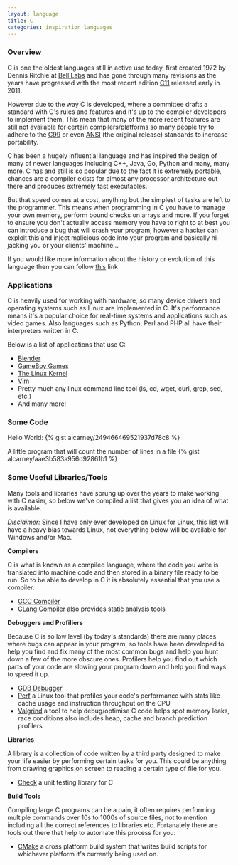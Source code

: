 ```yaml
---
layout: language
title: C
categories: inspiration languages
---
```


### Overview

C is one the oldest languages still in active use today, first created 1972 by
Dennis Ritchie at [Bell Labs][bell-labs] and has gone through many revisions as the
years have progressed with the most recent edition [C11][c11] released early in 2011.

However due to the way C is developed, where a committee drafts a standard with C's rules
and features and it's up to the compiler developers to implement them. This mean that
many of the more recent features are still not available for certain compilers/platforms
so many people try to adhere to the [C99][c99]
or even [ANSI][ansi-c] (the original release) standards to increase portability.

C has been a hugely influential language and has inspired the design of many of newer languages
including C++, Java, Go, Python and many, many more. C has and still is so popular due
to the fact it is extremely portable, chances are a compiler exists for almost any processor
architecture out there and produces extremely fast executables.

But that speed comes at a cost, anything but the simplest of tasks are left to the programmer.
This means when programming in C you have to manage your own memory, perform bound checks on arrays
and more. If you forget to ensure you don't actually access memory you have to right to at best you
can introduce a bug that will crash your program, however a hacker can exploit this and inject malicious
code into your program and basically hi-jacking you or your clients' machine...

If you would like more information about the history or evolution of this language
then you can follow [this][cwiki] link

### Applications

C is heavily used for working with hardware, so many device drivers and operating systems such as
Linux are implemented in C. It's performance means it's a popular choice for real-time systems and
applications such as video games. Also languages such as Python, Perl and PHP all have their interpreters
written in C.

Below is a list of applications that use C:

- [Blender][blender]
- [GameBoy Games][gba]
- [The Linux Kernel][kernel]
- [Vim][vim]
- Pretty much any linux command line tool (ls, cd, wget, curl, grep, sed, etc.)
- And many more!

### Some Code

Hello World:
{% gist alcarney/249466469521937d78c8 %}

A little program that will count the number of lines in a file
{% gist alcarney/aae3b583a956d92861b1 %}

### Some Useful Libraries/Tools

Many tools and libraries have sprung up over the years to make working with C easier, so below we've compiled a
list that gives you an idea of what is available.

_Disclaimer:_ Since I have only ever developed on Linux for Linux, this list will have a heavy bias towards Linux,
not everything below will be available for Windows and/or Mac.

__Compilers__

C is what is known as a compiled language, where the code you write is translated into machine code and then stored
in a binary file ready to be run. So to be able to develop in C it is absolutely essential that you use a compiler.

- [GCC Compiler][gcc]
- [CLang Compiler][clang] also provides static analysis tools

__Debuggers and Profiliers__

Because C is so low level (by today's standards) there are many places where bugs can appear in your program, so tools
have been developed to help you find and fix many of the most common bugs and help you hunt down a few of the more obscure ones.
Profilers help you find out which parts of your code are slowing your program down and help you find ways to speed it up.

- [GDB Debugger][gdb]
- [Perf][perf] a Linux tool that profiles your code's performance with stats like cache usage and instruction throughput on the CPU
- [Valgrind][valgrind] a tool to help debug/optimise C code helps spot memory leaks, race conditions also includes heap, cache and branch prediction profilers

__Libraries__

A library is a collection of code written by a third party designed to make your life easier by performing certain tasks for you.
This could be anything from drawing graphics on screen to reading a certain type of file for you.

- [Check][check] a unit testing library for C

__Build Tools__

Compiling large C programs can be a pain, it often requires performing multiple commands over 10s to 1000s of source files,
not to mention including all the correct references to libraries etc. Fortanately there are tools out there that help to
automate this process for you:

- [CMake][cmake] a cross platform build system that writes build scripts for whichever platform it's currently being used on.

[ansi-c]: http://www.flash-gordon.me.uk/ansi.c.txt
[bell-labs]: http://en.wikipedia.org/wiki/Bell_Labs
[blender]: https://www.blender.org
[c99]: http://www.open-std.org/jtc1/sc22/WG14/www/docs/n1256.pdf
[c11]: http://www.open-std.org/JTC1/SC22/WG14/www/docs/n1570.pdf
[check]: http://check.sourceforge.net
[clang]: http://clang.llvm.org
[cmake]: http://cmake.org
[cwiki]: http://en.wikipedia.org/wiki/C_(programming_language)
[gba]: http://www.coranac.com/tonc/text/toc.htm
[gcc]: https://gcc.gnu.org
[gdb]: http://www.gnu.org/software/gdb
[kernel]: https://kernel.org
[perf]: http://www.brendangregg.com/perf.html
[valgrind]: http://valgrind.org
[vim]: http://www.vim.org
